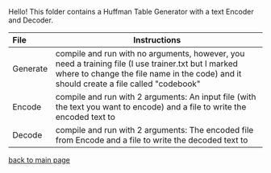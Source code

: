 Hello! This folder contains a Huffman Table Generator with a text Encoder and Decoder.

| File | Instructions |
| :--- | --- |
| Generate | compile and run with no arguments, however, you need a training file (I use trainer.txt but I marked where to change the file name in the code) and it should create a file called "codebook" |
| Encode | compile and run with 2 arguments: An input file (with the text you want to encode) and a file to write the encoded text to |
| Decode | compile and run with 2 arguments: The encoded file from Encode and a file to write the decoded text to |
  
[back to main page](https://github.com/shooby-d/projects) 
